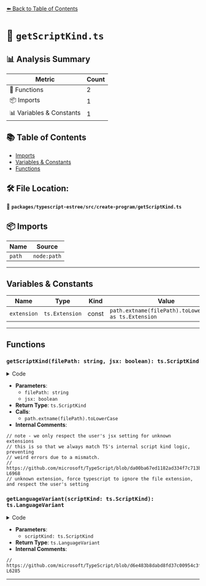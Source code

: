 [⬅️ Back to Table of Contents](../../../../index.md)

# 📄 `getScriptKind.ts`

## 📊 Analysis Summary

| Metric | Count |
|--------|-------|
| 🔧 Functions | 2 |
| 📦 Imports | 1 |
| 📊 Variables & Constants | 1 |

## 📚 Table of Contents

- [Imports](#imports)
- [Variables & Constants](#variables-constants)
- [Functions](#functions)

## 🛠️ File Location:
📂 **`packages/typescript-estree/src/create-program/getScriptKind.ts`**

## 📦 Imports

| Name | Source |
|------|--------|
| `path` | `node:path` |


---

## Variables & Constants

| Name | Type | Kind | Value | Exported |
|------|------|------|-------|----------|
| `extension` | `ts.Extension` | const | `path.extname(filePath).toLowerCase() as ts.Extension` | ✗ |


---

## Functions

### `getScriptKind(filePath: string, jsx: boolean): ts.ScriptKind`

<details><summary>Code</summary>

```ts
export function getScriptKind(filePath: string, jsx: boolean): ts.ScriptKind {
  const extension = path.extname(filePath).toLowerCase() as ts.Extension;
  // note - we only respect the user's jsx setting for unknown extensions
  // this is so that we always match TS's internal script kind logic, preventing
  // weird errors due to a mismatch.
  // https://github.com/microsoft/TypeScript/blob/da00ba67ed1182ad334f7c713b8254fba174aeba/src/compiler/utilities.ts#L6948-L6968
  switch (extension) {
    case ts.Extension.Cjs:
    case ts.Extension.Js:
    case ts.Extension.Mjs:
      return ts.ScriptKind.JS;

    case ts.Extension.Cts:
    case ts.Extension.Mts:
    case ts.Extension.Ts:
      return ts.ScriptKind.TS;

    case ts.Extension.Json:
      return ts.ScriptKind.JSON;

    case ts.Extension.Jsx:
      return ts.ScriptKind.JSX;

    case ts.Extension.Tsx:
      return ts.ScriptKind.TSX;

    default:
      // unknown extension, force typescript to ignore the file extension, and respect the user's setting
      return jsx ? ts.ScriptKind.TSX : ts.ScriptKind.TS;
  }
}
```
</details>

- **Parameters**:
  - `filePath: string`
  - `jsx: boolean`
- **Return Type**: `ts.ScriptKind`
- **Calls**:
  - `path.extname(filePath).toLowerCase`
- **Internal Comments**:
```
// note - we only respect the user's jsx setting for unknown extensions
// this is so that we always match TS's internal script kind logic, preventing
// weird errors due to a mismatch.
// https://github.com/microsoft/TypeScript/blob/da00ba67ed1182ad334f7c713b8254fba174aeba/src/compiler/utilities.ts#L6948-L6968
// unknown extension, force typescript to ignore the file extension, and respect the user's setting
```

### `getLanguageVariant(scriptKind: ts.ScriptKind): ts.LanguageVariant`

<details><summary>Code</summary>

```ts
export function getLanguageVariant(
  scriptKind: ts.ScriptKind,
): ts.LanguageVariant {
  // https://github.com/microsoft/TypeScript/blob/d6e483b8dabd8fd37c00954c3f2184bb7f1eb90c/src/compiler/utilities.ts#L6281-L6285
  switch (scriptKind) {
    case ts.ScriptKind.JS:
    case ts.ScriptKind.JSON:
    case ts.ScriptKind.JSX:
    case ts.ScriptKind.TSX:
      return ts.LanguageVariant.JSX;

    default:
      return ts.LanguageVariant.Standard;
  }
}
```
</details>

- **Parameters**:
  - `scriptKind: ts.ScriptKind`
- **Return Type**: `ts.LanguageVariant`
- **Internal Comments**:
```
// https://github.com/microsoft/TypeScript/blob/d6e483b8dabd8fd37c00954c3f2184bb7f1eb90c/src/compiler/utilities.ts#L6281-L6285
```


---